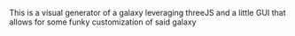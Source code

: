 This is a visual generator of a galaxy leveraging threeJS and a little GUI that allows for some funky customization of said galaxy
